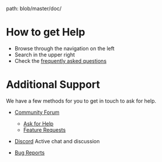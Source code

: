 path: blob/master/doc/

# How to get Help

- Browse through the navigation on the left
- Search in the upper right
- Check the [frequently asked questions](FAQ.md)

# Additional Support

We have a few methods for you to get in touch to ask for help.

- [Community Forum](https://community.librenms.org)
  - [Ask for Help](https://community.librenms.org/c/help)
  - [Feature Requests](https://community.librenms.org/c/feature-requests?order=op_likes&status=open)

- [Discord](https://t.libren.ms/discord) Active chat and discussion

- [Bug Reports](https://community.librenms.org/c/help)
